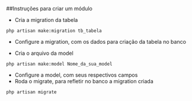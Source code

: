 ##Instruções para criar um módulo

- Cria a migration da tabela
```
php artisan make:migration tb_tabela
```
- Configure a migration, com os dados para criação da tabela no banco

- Cria o arquivo da model
```
php artisan make:model Nome_da_sua_model
```
- Configure a model, com seus respectivos campos
- Roda o migrate, para refletir no banco a migration criada
```
php artisan migrate
```